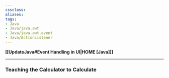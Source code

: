```yaml
---
cssclass:
aliases:
tags:
- Java
- Java/java.awt
- Java/java.awt.event
- Java/ActionListener
---
```

**[[UpdateJava#Event Handling in UI|HOME [Java]]]**

---
### $\mathbf{Teaching\; the\; Calculator\; to\; Calculate}$
